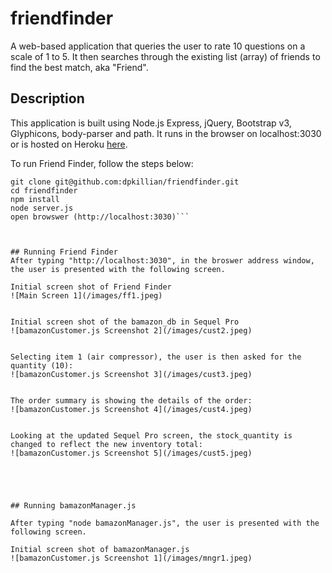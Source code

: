 # friendfinder
A web-based application that queries the user to rate 10 questions on a scale of 1 to 5.  It then searches through the existing list (array) of friends to find the best match, aka "Friend".


## Description
This application is built using Node.js Express, jQuery, Bootstrap v3, Glyphicons, body-parser and path.  It runs in the browser on localhost:3030 or is hosted on Heroku [here](https://www.heroku.com/).


To run Friend Finder, follow the steps below:
```
git clone git@github.com:dpkillian/friendfinder.git
cd friendfinder
npm install
node server.js
open browswer (http://localhost:3030)```



## Running Friend Finder
After typing "http://localhost:3030", in the broswer address window, the user is presented with the following screen.

Initial screen shot of Friend Finder
![Main Screen 1](/images/ff1.jpeg)

	
Initial screen shot of the bamazon_db in Sequel Pro
![bamazonCustomer.js Screenshot 2](/images/cust2.jpeg)


Selecting item 1 (air compressor), the user is then asked for the quantity (10):
![bamazonCustomer.js Screenshot 3](/images/cust3.jpeg)


The order summary is showing the details of the order:
![bamazonCustomer.js Screenshot 4](/images/cust4.jpeg)


Looking at the updated Sequel Pro screen, the stock_quantity is changed to reflect the new inventory total:
![bamazonCustomer.js Screenshot 5](/images/cust5.jpeg)





## Running bamazonManager.js

After typing "node bamazonManager.js", the user is presented with the following screen.

Initial screen shot of bamazonManager.js
![bamazonCustomer.js Screenshot 1](/images/mngr1.jpeg)
